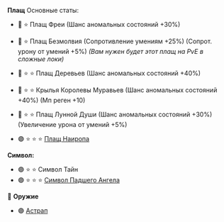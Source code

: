 **Плащ**
Основные статы:
- :red_circle: :star: Плащ Фреи (Шанс аномальных состояний +30%)
- :red_circle: :star: Плащ Безмолвия (Сопротивление умениям +25%) (Сопрот. урону от умений +5%) _(Вам нужен будет этот плащ на PvE в сложные локи)_
- :red_circle: :star: :star: Плащ Деревьев (Шанс аномальных состояний +40%)
- :red_circle: :star: :star: Крылья Королевы Муравьев (Шанс аномальных состояний +40%) (Мп реген +10)
- :red_circle: :star: :star: Плащ Лунной Души (Шанс аномальных состояний +30%) (Увеличение урона от умений +5%)

- :purple_circle: :star: :star: :star: [Плащ Наиропа](https://discord.com/channels/1024253918429061140/1297107134835593259)

**Символ:**
- :purple_circle: :star: :star: Символ Тайн
- :purple_circle: :star: :star: :star: [Символ Падшего Ангела](https://discord.com/channels/1024253918429061140/1303760352139415572)

:gun: **Оружие**
- :purple_circle: [Астрап](https://discord.com/channels/1024253918429061140/1295333155061891172)
